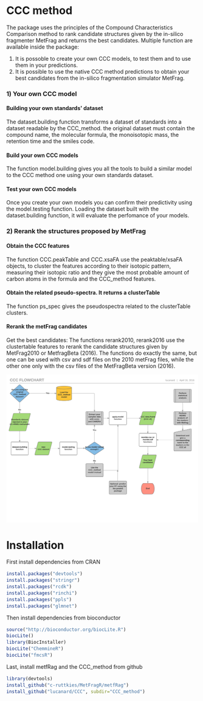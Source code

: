 # CCC method
The package uses the principles of the Compound Characteristics Comparison method to rank candidate structures given by the in-silico fragmenter MetFrag and returns the best candidates. Multiple function are available inside the package: 
1) It is possoble to create your own CCC models, to test them and to use them in your predictions. 
2) It is possible to use the native CCC method predictions to obtain your best candidates from the in-silico fragmentation simulator MetFrag.

### 1) Your own CCC model
#### Building your own standards' dataset
The dataset.building function transforms a dataset of standards into a dataset readable by the CCC_method. the original dataset must contain the compound name, the molecular formula, the monoisotopic mass, the retention time and the smiles code.
#### Build your own CCC models
The function model.building gives you all the tools to build a similar model to the CCC method one using your own standards dataset. 
#### Test your own CCC models
Once you create your own models you can confirm their predictivity using the model.testing function. Loading the dataset built with the dataset.building function, it will evaluate the perfomance of your models.

### 2) Rerank the structures proposed by MetFrag
#### Obtain the CCC features
The function CCC.peakTable and CCC.xsaFA use the peaktable/xsaFA objects, to cluster the features according to their isotopic pattern, measuring their isotopic ratio and they give the most probable amount of carbon atoms in the formula and the CCC_method features.
#### Obtain the related pseudo-spectra. It returns a clusterTable
The function ps_spec gives the pseudospectra related to the clusterTable clusters. 
#### Rerank the metFrag candidates 
Get the best candidates: The functions rerank2010, rerank2016 use the clustertable features to rerank the candidate structures given by MetFrag2010 or MetfragBeta (2016). The functions do exactly the same, but one can be used with csv and sdf files on the 2010 metFrag files, while the other one only with the csv files of the MetFragBeta version (2016). 

![Sample image](https://github.com/lucanard/CCC/blob/master/CCC%20flowchart%20-%20Standard.png "CCC workflow")

# Installation
First install dependencies from CRAN

```R
install.packages("devtools")
install.packages("stringr")
install.packages("rcdk")
install.packages("rinchi")
install.packages("ppls")
install.packages("glmnet")
```
Then install dependencies from bioconductor

```R
source("http://bioconductor.org/biocLite.R")
biocLite()
library(BiocInstaller)
biocLite("ChemmineR")
biocLite("fmcsR")
```
Last, install metfRag and the CCC_method from github

```R
library(devtools)
install_github("c-ruttkies/MetFragR/metfRag")
install_github("lucanard/CCC", subdir="CCC_method")
```
